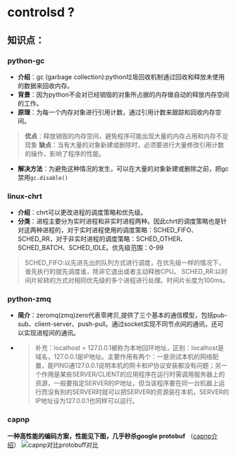 # controlsd ?
## 知识点：
### python-gc
- **介绍**：gc (garbage collection):python垃圾回收机制通过回收和释放未使用的数据来回收内存。
- **背景**：因为python不会对已经销毁的对象所占据的内存做自动的释放内存空间的工作。
- **原理**：为每一个内存对象进行引用计数，通过引用计数来跟踪和回收内存空间。
>**优点**：释放销毁的内存空间，避免程序可能出现大量的内存占用和内存不足现象
>**缺点**：当有大量的对象新建或删除时，必须要进行大量修改引用计数的操作，影响了程序的性能。

- **解决方法**：为避免这种情况的发生，可以在大量的对象新建或删除之前，把gc禁用`gc.disable()`

### linux-chrt
- **介绍**：chrt可以更改进程的调度策略和优先级。
- **分类**：进程主要分为实时进程和非实时进程两种。因此chrt的调度策略也是针对这两种进程的，对于实时进程使用的调度策略：SCHED_FIFO、SCHED_RR，对于非实时进程的调度策略：SCHED_OTHER、SCHED_BATCH、SCHED_IDLE。优先级范围：0-99
> SCHED_FIFO:以先进先出的队列方式进行调度，在优先级一样的情况下，谁先执行的就先调度谁，除非它退出或者主动释放CPU。
> SCHED_RR:以时间片轮转的方式对相同优先级的多个进程进行处理。时间片长度为100ms。

### python-zmq
- **简介**：zeromq(zmq)zero代表零拷贝,提供了三个基本的通信模型，包括pub-sub、client-server、push-pull。通过socket实现不同节点间的通讯，还可以实现进程间的通讯。
- >补充：localhost = 127.0.0.1被称为本地回环地址，区别：localhost是域名，127.0.0.1是IP地址。主要作用有两个：一是测试本机的网络配置，能PING通127.0.0.1说明本机的网卡和IP协议安装都没有问题；另一个作用是某些SERVER/CLIENT的应用程序在运行时需调用服务器上的资源，一般要指定SERVER的IP地址，但当该程序要在同一台机器上运行而没有别的SERVER时就可以把SERVER的资源装在本机，SERVER的IP地址设为127.0.0.1也同样可以运行。

### capnp
**一种高性能的编码方案，性能见下图，几乎秒杀google protobuf**  （[capnp介绍](https://www.jianshu.com/p/f1110b22cb5c)）
![capnp对比protobuff对比](../zqw_note/image/capnp.png)